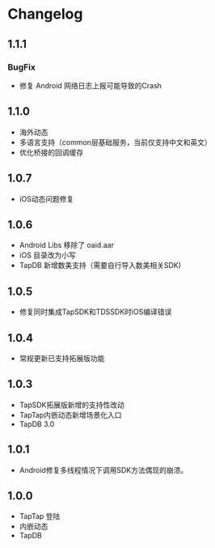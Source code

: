 # Changelog

## 1.1.1

### BugFix

- 修复 Android 网络日志上报可能导致的Crash

## 1.1.0

- 海外动态
- 多语言支持（common层基础服务，当前仅支持中文和英文）
- 优化桥接的回调缓存

## 1.0.7

- iOS动态问题修复

## 1.0.6

- Android Libs 移除了 oaid.aar
- iOS 目录改为小写
- TapDB 新增数美支持（需要自行导入数美相关SDK)

## 1.0.5

 - 修复同时集成TapSDK和TDSSDK时iOS编译错误

 ## 1.0.4 

 - 常规更新已支持拓展版功能

 ## 1.0.3 

 - TapSDK拓展版新增的支持性改动
 - TapTap内嵌动态新增场景化入口
 - TapDB 3.0

 ## 1.0.1

 - Android修复多线程情况下调用SDK方法偶现的崩溃。

 ## 1.0.0 

 - TapTap 登陆
 - 内嵌动态
 - TapDB